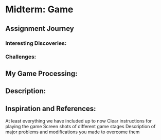 # Midterm: Game

## Assignment Journey

### Interesting Discoveries:


### Challenges:


## My Game Processing:



## Description:


## Inspiration and References:

At least everything we have included up to now
Clear instructions for playing the game
Screen shots of different game stages
Description of major problems and modifications you made to overcome them
